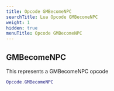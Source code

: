 ```yaml
---
title: Opcode GMBecomeNPC
searchTitle: Lua Opcode GMBecomeNPC
weight: 1
hidden: true
menuTitle: Opcode GMBecomeNPC
---
```

## GMBecomeNPC

This represents a GMBecomeNPC opcode
```lua
Opcode.GMBecomeNPC
```